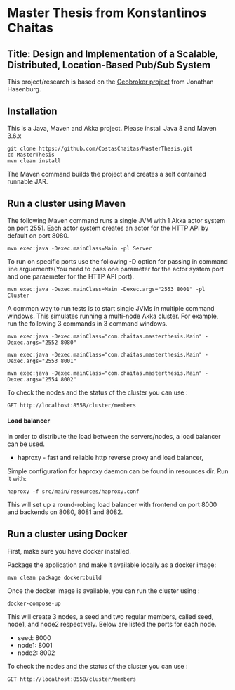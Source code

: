# Master Thesis from Konstantinos Chaitas
 
## Title: Design and Implementation of a Scalable, Distributed, Location-Based Pub/Sub System

This project/research is based on the [Geobroker project](https://github.com/MoeweX/geobroker) from Jonathan Hasenburg.

## Installation

This is a Java, Maven and Akka project. Please install Java 8 and Maven 3.6.x

```
git clone https://github.com/CostasChaitas/MasterThesis.git
cd MasterThesis
mvn clean install
```
The Maven command builds the project and creates a self contained runnable JAR.

## Run a cluster using Maven

The following Maven command runs a single JVM with 1 Akka actor system on port 2551. Each actor system creates an actor for the HTTP API by default on port 8080.

```
mvn exec:java -Dexec.mainClass=Main -pl Server
```

To run on specific ports use the following -D option for passing in command line arguements(You need to pass one parameter for the actor system port and one paraemeter for the HTTP API port).
```
mvn exec:java -Dexec.mainClass=Main -Dexec.args="2553 8001" -pl Cluster
```

A common way to run tests is to start single JVMs in multiple command windows. This simulates running a multi-node Akka cluster. For example, run the following 3 commands in 3 command windows.

```
mvn exec:java -Dexec.mainClass="com.chaitas.masterthesis.Main" -Dexec.args="2552 8080"
```

```
mvn exec:java -Dexec.mainClass="com.chaitas.masterthesis.Main" -Dexec.args="2553 8001"
```

```
mvn exec:java -Dexec.mainClass="com.chaitas.masterthesis.Main" -Dexec.args="2554 8002"
```

To check the nodes and the status of the cluster you can use : 
```
GET http://localhost:8558/cluster/members
```

#### Load balancer
In order to distribute the load between the servers/nodes, a load balancer can be used.
* haproxy - fast and reliable http reverse proxy and load balancer,

Simple configuration for haproxy daemon can be found in resources dir. Run it with: 
``` 
haproxy -f src/main/resources/haproxy.conf 
```

This will set up a round-robing load balancer with frontend on port 8000 and backends on 8080, 8081 and 8082.


## Run a cluster using Docker

First, make sure you have docker installed.

Package the application and make it available locally as a docker image:
```
mvn clean package docker:build
```

Once the docker image is available, you can run the cluster using :
```
docker-compose-up
```

This will create 3 nodes, a seed and two regular members, called seed, node1, and node2 respectively. Below are listed the ports for each node.

* seed: 8000
* node1: 8001
* node2: 8002

To check the nodes and the status of the cluster you can use : 
```
GET http://localhost:8558/cluster/members
```